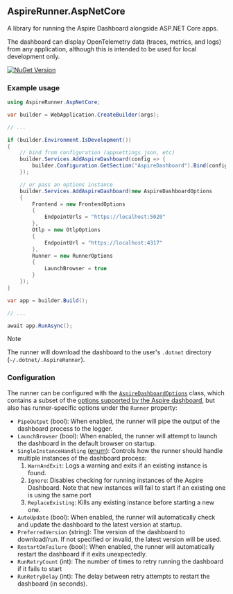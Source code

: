 ## AspireRunner.AspNetCore

A library for running the Aspire Dashboard alongside ASP.NET Core apps.

The dashboard can display OpenTelemetry data (traces, metrics, and logs) from any application, although this is intended to be used for local development only.

[![NuGet Version](https://img.shields.io/nuget/vpre/AspireRunner.AspNetCore?style=flat&logo=nuget&color=%230078d4&link=https%3A%2F%2Fwww.nuget.org%2Fpackages%2FAspireRunner.AspNetCore)](https://www.nuget.org/packages/AspireRunner.Tool)

### Example usage

```csharp
using AspireRunner.AspNetCore;

var builder = WebApplication.CreateBuilder(args);

// ...

if (builder.Environment.IsDevelopment())
{
    // bind from configuration (appsettings.json, etc)
    builder.Services.AddAspireDashboard(config => {
        builder.Configuration.GetSection("AspireDashboard").Bind(config);
    });

    // or pass an options instance
    builder.Services.AddAspireDashboard(new AspireDashboardOptions
    {
        Frontend = new FrontendOptions
        {
            EndpointUrls = "https://localhost:5020"
        },
        Otlp = new OtlpOptions
        {
            EndpointUrl = "https://localhost:4317"
        },
        Runner = new RunnerOptions
        {
            LaunchBrowser = true
        }
    });
}

var app = builder.Build();

// ...

await app.RunAsync();
```

> [!NOTE]
> The runner will download the dashboard to the user's `.dotnet` directory (`~/.dotnet/.AspireRunner`).

### Configuration

The runner can be configured with the [`AspireDashboardOptions`](https://github.com/SaifAqqad/AspireRunner/blob/main/src/AspireRunner.Core/AspireDashboardOptions.cs) class, which
contains a subset of the [options supported by the Aspire dashboard](https://github.com/dotnet/aspire/blob/v8.1.0/src/Aspire.Dashboard/Configuration/DashboardOptions.cs), but also
has runner-specific options under the `Runner` property:

- `PipeOutput` (bool): When enabled, the runner will pipe the output of the dashboard process to the logger.
- `LaunchBrowser` (bool): When enabled, the runner will attempt to launch the dashboard in the default browser on startup.
- `SingleInstanceHandling` ([enum](https://github.com/SaifAqqad/AspireRunner/blob/main/src/AspireRunner.Core/AspireDashboardOptions.cs#L134)): Controls how the runner should
  handle multiple instances of the dashboard process:
    1. `WarnAndExit`: Logs a warning and exits if an existing instance is found.
    2. `Ignore`: Disables checking for running instances of the Aspire Dashboard. Note that new instances will fail to start if an existing one is using the same port
    3. `ReplaceExisting`: Kills any existing instance before starting a new one.
- `AutoUpdate` (bool): When enabled, the runner will automatically check and update the dashboard to the latest 
  version at startup.
- `PreferredVersion` (string): The version of the dashboard to download/run. If not specified or invalid, the latest 
  version will be used.
- `RestartOnFailure` (bool): When enabled, the runner will automatically restart the dashboard if it exits 
  unexpectedly.
- `RunRetryCount` (int): The number of times to retry running the dashboard if it fails to start
- `RunRetryDelay` (int): The delay between retry attempts to restart the dashboard (in seconds).